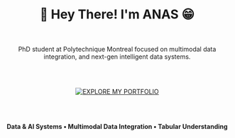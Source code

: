 
<div align="center">

# 👋 Hey There! I'm ANAS 😁
<br/>
<br/>
PhD student at Polytechnique Montreal focused on multimodal data integration, and next-gen intelligent data systems.

<br/><br/>

<a href="https://anasdorbani.com" target="_blank">
  <img src="https://img.shields.io/badge/EXPLORE%20MY%20PORTFOLIO-anasdorbani.com-cyan?style=for-the-badge&logo=starship&logoColor=cyan" alt="EXPLORE MY PORTFOLIO"/>
</a>

<br/><br/>

**Data & AI Systems • Multimodal Data Integration • Tabular Understanding**
